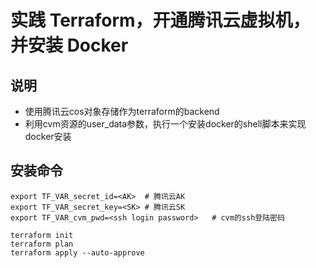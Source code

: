 # 实践 Terraform，开通腾讯云虚拟机，并安装 Docker
## 说明
- 使用腾讯云cos对象存储作为terraform的backend
- 利用cvm资源的user_data参数，执行一个安装docker的shell脚本来实现docker安装

## 安装命令
```
export TF_VAR_secret_id=<AK>  # 腾讯云AK
export TF_VAR_secret_key=<SK> # 腾讯云SK
export TF_VAR_cvm_pwd=<ssh login password>   # cvm的ssh登陆密码

terraform init
terraform plan
terraform apply --auto-approve
```
